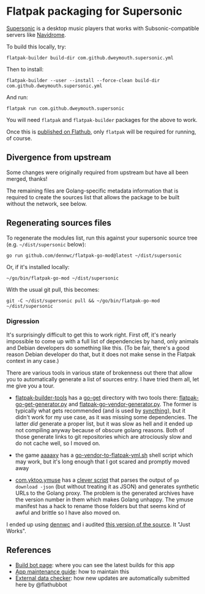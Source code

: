 # Flatpak packaging for Supersonic

[Supersonic](https://github.com/dweymouth/supersonic/) is a desktop music players that works with
Subsonic-compatible servers like [Navidrome](https://www.navidrome.org/about/).

To build this locally, try:

    flatpak-builder build-dir com.github.dweymouth.supersonic.yml

Then to install:

    flatpak-builder --user --install --force-clean build-dir com.github.dweymouth.supersonic.yml

And run:

    flatpak run com.github.dweymouth.supersonic

You will need `flatpak` and `flatpak-builder` packages for the above
to work.

Once this is [published on Flathub](https://discourse.flathub.org/t/supersonic-lightweight-cross-platform-desktop-client-for-subsonic-music-servers/3984/), only `flatpak` will be
required for running, of course.

## Divergence from upstream

Some changes were originally required from upstream but have all been
merged, thanks!

The remaining files are Golang-specific metadata information that is
required to create the sources list that allows the package to be
built without the network, see below.

## Regenerating sources files

To regenerate the modules list, run this against your supersonic
source tree (e.g. `~/dist/supersonic` below):

    go run github.com/dennwc/flatpak-go-mod@latest ~/dist/supersonic

Or, if it's installed locally:

    ~/go/bin/flatpak-go-mod ~/dist/supersonic

With the usual git pull, this becomes:

    git -C ~/dist/supersonic pull && ~/go/bin/flatpak-go-mod ~/dist/supersonic

### Digression

It's surprisingly difficult to get this to work right. First off, it's
nearly impossible to come up with a full list of dependencies by hand,
only animals and Debian developers do something like this. (To be
fair, there's a good reason Debian developer do that, but it does not
make sense in the Flatpak context in any case.)

There are various tools in various state of brokenness out there that
allow you to automatically generate a list of sources entry. I have
tried them all, let me give you a tour.

 * [flatpak-builder-tools](https://github.com/flatpak/flatpak-builder-tools/) has a [go-get](https://github.com/flatpak/flatpak-builder-tools/tree/master/go-get) directory with two
   tools there: [flatpak-go-get-generator.py](https://github.com/flatpak/flatpak-builder-tools/blob/master/go-get/flatpak-go-get-generator.py) and
   [flatpak-go-vendor-generator.py](https://github.com/flatpak/flatpak-builder-tools/blob/master/go-get/flatpak-go-vendor-generator.py). The former is typically what
   gets recommended (and is used by [syncthing](https://github.com/flathub/me.kozec.syncthingtk/blob/cf25336132b96c514f29d5a5322874e847aba150/syncthing.yaml)), but it didn't
   work for my use case, as it was missing some dependencies. The
   latter *did* generate a proper list, but it was slow as hell and it
   ended up not compiling anyway because of obscure golang
   reasons. Both of those generate links to git repositories which are
   atrociously slow and do not cache well, so I moved on.

 * the game [aaaaxy](https://github.com/divVerent/aaaaxy) has a [go-vendor-to-flatpak-yml.sh](https://github.com/divVerent/aaaaxy/blob/main/scripts/go-vendor-to-flatpak-yml.sh) shell
   script which may work, but it's long enough that I got scared and
   promptly moved away

 * [com.yktoo.ymuse]( https://github.com/flathub/com.yktoo.ymuse) has a [clever script](https://github.com/flathub/com.yktoo.ymuse/blob/7c33add48cfc6788b9ddf0c92ee7213f40c6c78e/com.yktoo.ymuse.yml#L57-L63) that parses the
   output of `go download -json` (but without treating it as JSON) and
   generates synthetic URLs to the Golang proxy. The problem is the
   generated archives have the version number in them which makes
   Golang unhappy. The ymuse manifest has a hack to rename those
   folders but that seems kind of awful and brittle so I have also
   moved on.

I ended up using [dennwc](https://github.com/dennwc/flatpak-go-mod/) and i audited [this version of the
source](https://github.com/dennwc/flatpak-go-mod/blob/af6ec8b977f3ba97b8d8f0b02243326111ff32a1/main.go). It "Just Works".

## References

 * [Build bot page](https://buildbot.flathub.org/#/apps/io.github.dweymouth.supersonic): where you can see the latest builds for this
   app
 * [App maintenance guide](https://github.com/flathub/flathub/wiki/App-Maintenance): how to maintain this
 * [External data checker](https://github.com/flathub/flatpak-external-data-checker): how new updates are automatically
   submitted here by @flathubbot
